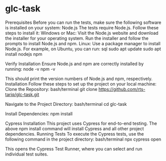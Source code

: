 # glc-task
Prerequisites
Before you can run the tests, make sure the following software is installed on your system:
Node.js
The tests require Node.js. Follow these steps to install it:
Windows or Mac:
Visit the Node.js website and download the installer for your operating system.
Run the installer and follow the prompts to install Node.js and npm.
Linux:
Use a package manager to install Node.js. For example, on Ubuntu, you can run:
sql
sudo apt update
sudo apt install nodejs npm


Verify Installation
Ensure Node.js and npm are correctly installed by running:
node -v
npm -v

This should print the version numbers of Node.js and npm, respectively.
Installation
Follow these steps to set up the project on your local machine:
Clone the Repository:
bash/terminal
git clone https://github.com/rts-tariq/glc-task.git

Navigate to the Project Directory:
bash/terminal
cd glc-task

Install Dependencies:
npm install

Cypress Installation
This project uses Cypress for end-to-end testing. The above npm install command will install Cypress and all other project dependencies.
Running Tests
To execute the Cypress tests, use the following command in the project directory:
bash/terminal
npx cypress open

This opens the Cypress Test Runner, where you can select and run individual test suites.
